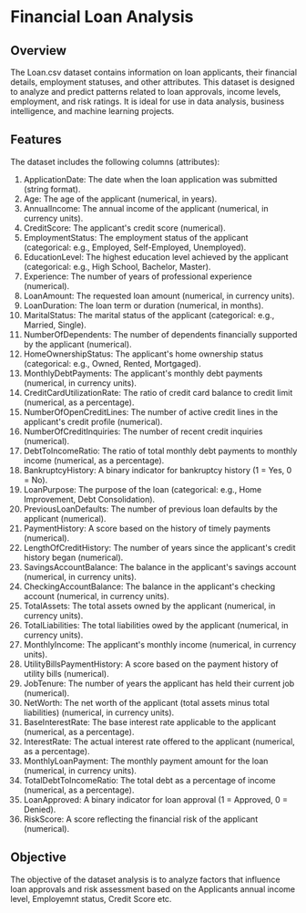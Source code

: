 # Financial Loan Analysis

## Overview

The Loan.csv dataset contains information on loan applicants, their financial details, employment statuses, and other attributes. This dataset is designed to analyze and predict patterns related to loan approvals, income levels, employment, and risk ratings. It is ideal for use in data analysis, business intelligence, and machine learning projects.

## Features
The dataset includes the following columns (attributes):

1. ApplicationDate: The date when the loan application was submitted (string format).
2. Age: The age of the applicant (numerical, in years).
3. AnnualIncome: The annual income of the applicant (numerical, in currency units).
4. CreditScore: The applicant's credit score (numerical).
5. EmploymentStatus: The employment status of the applicant (categorical: e.g., Employed, Self-Employed, Unemployed).
6. EducationLevel: The highest education level achieved by the applicant (categorical: e.g., High School, Bachelor, Master).
7. Experience: The number of years of professional experience (numerical).
8. LoanAmount: The requested loan amount (numerical, in currency units).
9. LoanDuration: The loan term or duration (numerical, in months).
10. MaritalStatus: The marital status of the applicant (categorical: e.g., Married, Single).
11. NumberOfDependents: The number of dependents financially supported by the applicant (numerical).
12. HomeOwnershipStatus: The applicant's home ownership status (categorical: e.g., Owned, Rented, Mortgaged).
13. MonthlyDebtPayments: The applicant's monthly debt payments (numerical, in currency units).
14. CreditCardUtilizationRate: The ratio of credit card balance to credit limit (numerical, as a percentage).
15. NumberOfOpenCreditLines: The number of active credit lines in the applicant's credit profile (numerical).
16. NumberOfCreditInquiries: The number of recent credit inquiries (numerical).
17. DebtToIncomeRatio: The ratio of total monthly debt payments to monthly income (numerical, as a percentage).
18. BankruptcyHistory: A binary indicator for bankruptcy history (1 = Yes, 0 = No).
19. LoanPurpose: The purpose of the loan (categorical: e.g., Home Improvement, Debt Consolidation).
20. PreviousLoanDefaults: The number of previous loan defaults by the applicant (numerical).
21. PaymentHistory: A score based on the history of timely payments (numerical).
22. LengthOfCreditHistory: The number of years since the applicant's credit history began (numerical).
23. SavingsAccountBalance: The balance in the applicant's savings account (numerical, in currency units).
24. CheckingAccountBalance: The balance in the applicant's checking account (numerical, in currency units).
25. TotalAssets: The total assets owned by the applicant (numerical, in currency units).
26. TotalLiabilities: The total liabilities owed by the applicant (numerical, in currency units).
27. MonthlyIncome: The applicant's monthly income (numerical, in currency units).
28. UtilityBillsPaymentHistory: A score based on the payment history of utility bills (numerical).
29. JobTenure: The number of years the applicant has held their current job (numerical).
30. NetWorth: The net worth of the applicant (total assets minus total liabilities) (numerical, in currency units).
31. BaseInterestRate: The base interest rate applicable to the applicant (numerical, as a percentage).
32. InterestRate: The actual interest rate offered to the applicant (numerical, as a percentage).
33. MonthlyLoanPayment: The monthly payment amount for the loan (numerical, in currency units).
34. TotalDebtToIncomeRatio: The total debt as a percentage of income (numerical, as a percentage).
35. LoanApproved: A binary indicator for loan approval (1 = Approved, 0 = Denied).
36. RiskScore: A score reflecting the financial risk of the applicant (numerical).

## Objective

The objective of the dataset analysis is to analyze factors that influence loan approvals and risk assessment based on the Applicants annual income level, Employemnt status, Credit Score etc.

